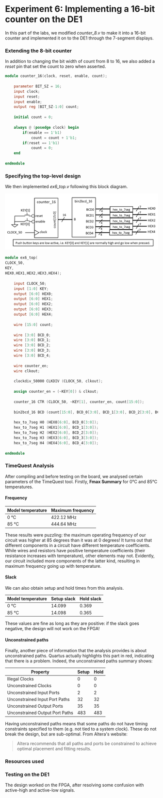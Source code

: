 # Experiment 6: Implementing a 16-bit counter on the DE1

In this part of the labs, we modified *counter_8.v* to make it into a 16-bit counter and implemented it on to the DE1 through the 7-segment displays.

### Extending the 8-bit counter

In addition to changing the bit width of count from 8 to 16, we also added a *reset* pin that set the count to zero when asserted.
```verilog
module counter_16(clock, reset, enable, count);

	parameter BIT_SZ = 16;
	input clock;
	input reset;
	input enable;
	output reg [BIT_SZ-1:0] count;

	initial count = 0;

	always @ (posedge clock) begin
		if(enable == 1'b1)
			count = count + 1'b1;
		if(reset == 1'b1)
			count = 0;
	end

endmodule
```

### Specifying the top-level design

We then implemented *ex6_top.v* following this block diagram.

![block diagram](../images/ex6_s2.png)

```verilog
module ex6_top(
CLOCK_50,
KEY,
HEX0,HEX1,HEX2,HEX3,HEX4);

	input CLOCK_50;
	input [1:0] KEY;
	output [6:0] HEX0;
	output [6:0] HEX1;
	output [6:0] HEX2;
	output [6:0] HEX3;
	output [6:0] HEX4;

	wire [15:0] count;
	
	wire [3:0] BCD_0;
	wire [3:0] BCD_1;
	wire [3:0] BCD_2;
	wire [3:0] BCD_3;
	wire [3:0] BCD_4;
	
	wire counter_en;
	wire clkout;
	
	clockdiv_50000 CLKDIV (CLOCK_50, clkout);
	
	assign counter_en = (~KEY[0]) & clkout;

	counter_16 CTR (CLOCK_50, ~KEY[1], counter_en, count[15:0]);
	
	bin2bcd_16 BCD (count[15:0], BCD_0[3:0], BCD_1[3:0], BCD_2[3:0], BCD_3[3:0], BCD_4[3:0]);
	
	hex_to_7seg H0 (HEX0[6:0], BCD_0[3:0]);
	hex_to_7seg H1 (HEX1[6:0], BCD_1[3:0]);
	hex_to_7seg H2 (HEX2[6:0], BCD_2[3:0]);
	hex_to_7seg H3 (HEX3[6:0], BCD_3[3:0]);
	hex_to_7seg H4 (HEX4[6:0], BCD_4[3:0]);

endmodule
```

### TimeQuest Analysis

After compiling and before testing on the board, we analysed certain parameters of the TimeQuest tool. Firstly, **Fmax Summary** for 0°C and 85°C temperatures.

#### Frequency

Model temperature | Maximum frequency
------------------|------------------
0 °C              | 422.12 MHz
85 °C             | 444.64 MHz

These results were puzzling: the maximum operating frequency of our circuit was higher at 85 degrees than it was at 0 degrees! It turns out that different components in a circuit have different temperature coefficients. While wires and resistors have positive temperature coefficients (their resistance increases with temperature), other elements may not. Evidently, our circuit included more components of the latter kind, resulting in maximum frequency going up with temperature.

#### Slack

We can also obtain setup and hold times from this analysis.

Model temperature | Setup slack | Hold slack
------------------|-------------|-----------
0 °C              | 14.099      | 0.369
85 °C             | 14.098      | 0.365

These values are fine as long as they are positive: if the slack goes negative, the design will not work on the FPGA!

#### Unconstrained paths

Finally, another piece of information that the analysis provides is about unconstrained paths. Quartus actually highlights this part in red, indicating that there is a problem. Indeed, the unconstrained paths summary shows:

Property                          |Setup| Hold
----------------------------------|-----|-----
Illegal Clocks                    | 0   | 0
Unconstrained Clocks              | 0   | 0
Unconstrained Input Ports         | 2   | 2
Unconstrained Input Port Paths    | 32  | 32
Unconstrained Output Ports        | 35  | 35
Unconstrained Output Port Paths   | 483 | 483

Having unconstrained paths means that some paths do not have timing constraints specified to them (e.g. not tied to a system clock). These do not break the design, but are sub-optimal. From Altera's website:
> Altera recommends that all paths and ports be constrained to achieve optimal placement and fitting results.

### Resources used

### Testing on the DE1

The design worked on the FPGA, after resolving some confusion with active-high and active-low signals.
